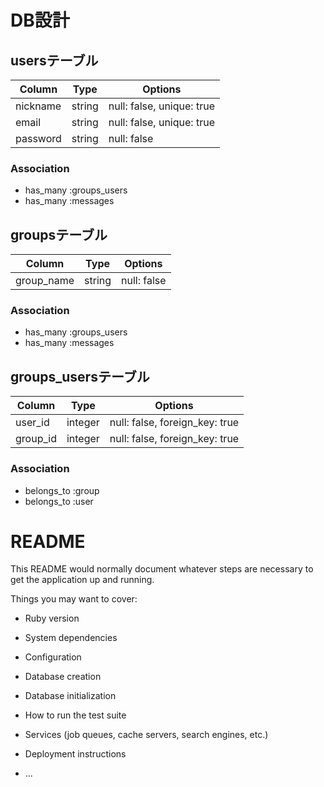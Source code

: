 # DB設計
## usersテーブル
|Column|Type|Options|
|------|----|-------|
|nickname|string|null: false, unique: true|
|email|string|null: false, unique: true|
|password|string|null: false|

### Association
- has_many :groups_users
- has_many :messages

## groupsテーブル

|Column|Type|Options|
|------|----|-------|
|group_name|string|null: false|

### Association
- has_many :groups_users
- has_many :messages

## groups_usersテーブル

|Column|Type|Options|
|-------|----|-------|
|user_id|integer|null: false, foreign_key: true|
|group_id|integer|null: false, foreign_key: true|

### Association
- belongs_to :group
- belongs_to :user

# README

This README would normally document whatever steps are necessary to get the
application up and running.

Things you may want to cover:

* Ruby version

* System dependencies

* Configuration

* Database creation



* Database initialization

* How to run the test suite

* Services (job queues, cache servers, search engines, etc.)

* Deployment instructions

* ...
